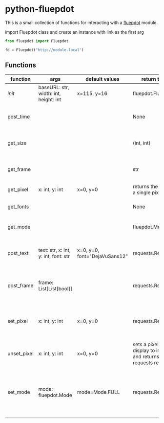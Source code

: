 # python-fluepdot

This is a small collection of functions for interacting with a
[fluepdot](https://fluepdot.readthedocs.io/en/latest/) module.

import Fluepdot class and create an instance with link as the first arg

```python
from fluepdot import Fluepdot

fd = Fluepdot("http://module.local")
```

## Functions


function | args | default values | return type | description
---|---|---|---|---
_init_ | baseURL: str, width: int, height: int | x=115, y=16 | fluepdot.Fluepdot | Constructor for Fluepdot class
post_time ||| None | indefinitly sets the module to display the current time.
get_size ||| (int, int) | returns the size of the connected display
get_frame ||| str | returns the current frame stored by the module
get_pixel | x: int, y: int | x=0, y=0 | returns the state of a single pixel
get_fonts ||| None | prints a list of fonts installed on the module
get_mode ||| fluepdot.Mode | returns the mode the module is in
post_text | text: str, x: int, y: int, font: str | x=0, y=0, font="DejaVuSans12" | requests.Response | posts a text to the module and returns the requests response
post_frame | frame: List[List[bool]] || requests.Response | posts a frame to the module and returns the requests response
set_pixel | x: int, y: int | x=0, y=0 | requests.Response | sets a pixel on the display to active and returns the requests response
unset_pixel | x: int, y: int | x=0, y=0 | sets a pixel on thes display to inactive and returns the requests response
set_mode | mode: fluepdot.Mode | mode=Mode.FULL | requests.Response | sets the module to FULL or DIFFERENTIAL update mode and returns the requests response